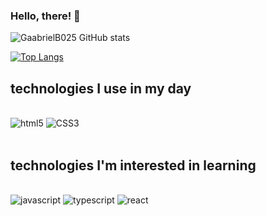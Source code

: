 
### Hello, there! 👋

![GaabrielB025 GitHub stats](https://github-readme-stats.vercel.app/api?username=GaabrielB025&show_icons=true&theme=dracula)<br>

[![Top Langs](https://github-readme-stats.vercel.app/api/top-langs/?username=GaabrielB025&layout=Demo)](https://github.com/GaabrielB025/github-readme-stats)

## technologies I use in my day

<div style="display: inline_block"><br>
    <img alt="html5" src="https://img.shields.io/badge/HTML5-E34F26?style=for-the-badge&logo=html5&logoColor=white">
    <img alt="CSS3" src="https://img.shields.io/badge/CSS3-1572B6?style=for-the-badge&logo=css3&logoColor=white">
</div><br> 

## technologies I'm interested in learning

<div style="display: inline_block"><br>
    <img alt="javascript" src="https://img.shields.io/badge/JavaScript-F7DF1E?style=for-the-badge&logo=javascript&logoColor=black">
    <img alt="typescript" src="https://img.shields.io/badge/TypeScript-007ACC?style=for-the-badge&logo=typescript&logoColor=white">
    <img alt="react" src="https://img.shields.io/badge/React-20232A?style=for-the-badge&logo=react&logoColor=61DAFB">
</div>
